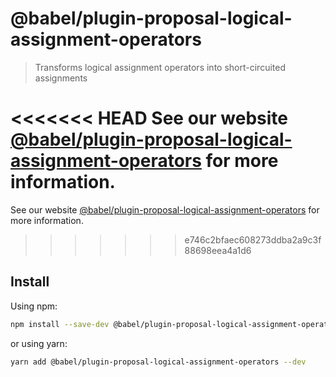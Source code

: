 # @babel/plugin-proposal-logical-assignment-operators

> Transforms logical assignment operators into short-circuited assignments

<<<<<<< HEAD
See our website [@babel/plugin-proposal-logical-assignment-operators](https://babeljs.io/docs/en/next/babel-plugin-proposal-logical-assignment-operators.html) for more information.
=======
See our website [@babel/plugin-proposal-logical-assignment-operators](https://babeljs.io/docs/en/babel-plugin-proposal-logical-assignment-operators) for more information.
>>>>>>> e746c2bfaec608273ddba2a9c3f88698eea4a1d6

## Install

Using npm:

```sh
npm install --save-dev @babel/plugin-proposal-logical-assignment-operators
```

or using yarn:

```sh
yarn add @babel/plugin-proposal-logical-assignment-operators --dev
```
